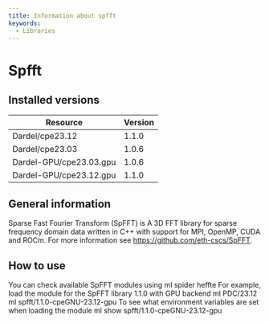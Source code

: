 ```yaml
---
title: Information about spfft
keywords:
  - Libraries
---
```

# Spfft

## Installed versions

| Resource | Version |
|---|---|
| Dardel/cpe23.12 | 1.1.0 |
| Dardel/cpe23.03 | 1.0.6 |
| Dardel-GPU/cpe23.03.gpu | 1.0.6 |
| Dardel-GPU/cpe23.12.gpu | 1.1.0 |

## General information

Sparse Fast Fourier Transform (SpFFT) is A 3D FFT library for sparse frequency domain data written in C++ with support for MPI, OpenMP, CUDA and ROCm. For more information see https://github.com/eth-cscs/SpFFT.

## How to use

You can check available SpFFT modules using
ml spider heffte
For example, load the module for the SpFFT library 1.1.0 with GPU backend
ml PDC/23.12
ml spfft/1.1.0-cpeGNU-23.12-gpu
To see what environment variables are set when loading the module
ml show spfft/1.1.0-cpeGNU-23.12-gpu

